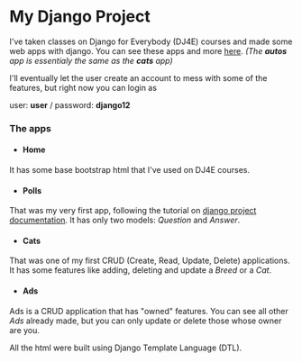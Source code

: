 # My Django Project

I've taken classes on Django for Everybody (DJ4E) courses and made some web apps with django.
You can see these apps and more [here](http://frutose.pythonanywhere.com/).
*(The **autos** app is essentialy the same as the **cats** app)*

I'll eventually let the user create an account to mess with some of the features, but right now you can login as

user: **user** / password: **django12**

### The apps

* #### Home
It has some base bootstrap html that I've used on DJ4E courses.

* #### Polls
That was my very first app, following the tutorial on [django project documentation](https://docs.djangoproject.com/en/3.1/).
It has only two models: *Question* and *Answer*.

* #### Cats
That was one of my first CRUD (Create, Read, Update, Delete) applications. It has some features like adding, deleting and update a *Breed* or a *Cat*.

* #### Ads
Ads is a CRUD application that has "owned" features.
You can see all other *Ads* already made, but you can only update or delete those whose owner are you.


All the html were built using Django Template Language (DTL).
